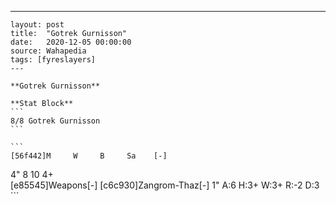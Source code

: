 ---
    layout: post
    title:  "Gotrek Gurnisson"
    date:   2020-12-05 00:00:00
    source: Wahapedia
    tags: [fyreslayers]
    ---
    
    **Gotrek Gurnisson**
    
    **Stat Block**
    ```
    8/8 Gotrek Gurnisson
    ```
    
    ```
    [56f442]M     W     B     Sa    [-]
4"    8     10    4+    
[e85545]Weapons[-]
[c6c930]Zangrom-Thaz[-]
1"     A:6    H:3+   W:3+   R:-2   D:3   
    ```
    
    
    